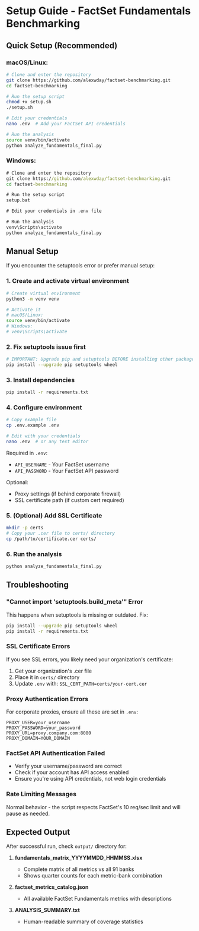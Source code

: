 # Setup Guide - FactSet Fundamentals Benchmarking

## Quick Setup (Recommended)

### macOS/Linux:
```bash
# Clone and enter the repository
git clone https://github.com/alexwday/factset-benchmarking.git
cd factset-benchmarking

# Run the setup script
chmod +x setup.sh
./setup.sh

# Edit your credentials
nano .env  # Add your FactSet API credentials

# Run the analysis
source venv/bin/activate
python analyze_fundamentals_final.py
```

### Windows:
```cmd
# Clone and enter the repository
git clone https://github.com/alexwday/factset-benchmarking.git
cd factset-benchmarking

# Run the setup script
setup.bat

# Edit your credentials in .env file

# Run the analysis
venv\Scripts\activate
python analyze_fundamentals_final.py
```

## Manual Setup

If you encounter the setuptools error or prefer manual setup:

### 1. Create and activate virtual environment
```bash
# Create virtual environment
python3 -m venv venv

# Activate it
# macOS/Linux:
source venv/bin/activate
# Windows:
# venv\Scripts\activate
```

### 2. Fix setuptools issue first
```bash
# IMPORTANT: Upgrade pip and setuptools BEFORE installing other packages
pip install --upgrade pip setuptools wheel
```

### 3. Install dependencies
```bash
pip install -r requirements.txt
```

### 4. Configure environment
```bash
# Copy example file
cp .env.example .env

# Edit with your credentials
nano .env  # or any text editor
```

Required in `.env`:
- `API_USERNAME` - Your FactSet username
- `API_PASSWORD` - Your FactSet API password

Optional:
- Proxy settings (if behind corporate firewall)
- SSL certificate path (if custom cert required)

### 5. (Optional) Add SSL Certificate
```bash
mkdir -p certs
# Copy your .cer file to certs/ directory
cp /path/to/certificate.cer certs/
```

### 6. Run the analysis
```bash
python analyze_fundamentals_final.py
```

## Troubleshooting

### "Cannot import 'setuptools.build_meta'" Error
This happens when setuptools is missing or outdated. Fix:
```bash
pip install --upgrade pip setuptools wheel
pip install -r requirements.txt
```

### SSL Certificate Errors
If you see SSL errors, you likely need your organization's certificate:
1. Get your organization's .cer file
2. Place it in `certs/` directory
3. Update `.env` with: `SSL_CERT_PATH=certs/your-cert.cer`

### Proxy Authentication Errors
For corporate proxies, ensure all these are set in `.env`:
```
PROXY_USER=your_username
PROXY_PASSWORD=your_password
PROXY_URL=proxy.company.com:8080
PROXY_DOMAIN=YOUR_DOMAIN
```

### FactSet API Authentication Failed
- Verify your username/password are correct
- Check if your account has API access enabled
- Ensure you're using API credentials, not web login credentials

### Rate Limiting Messages
Normal behavior - the script respects FactSet's 10 req/sec limit and will pause as needed.

## Expected Output

After successful run, check `output/` directory for:

1. **fundamentals_matrix_YYYYMMDD_HHMMSS.xlsx**
   - Complete matrix of all metrics vs all 91 banks
   - Shows quarter counts for each metric-bank combination
   
2. **factset_metrics_catalog.json**
   - All available FactSet Fundamentals metrics with descriptions
   
3. **ANALYSIS_SUMMARY.txt**
   - Human-readable summary of coverage statistics